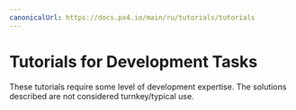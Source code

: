 ```yaml
---
canonicalUrl: https://docs.px4.io/main/ru/tutorials/tutorials
---
```


# Tutorials for Development Tasks

These tutorials require some level of development expertise. The solutions described are not considered turnkey/typical use.
